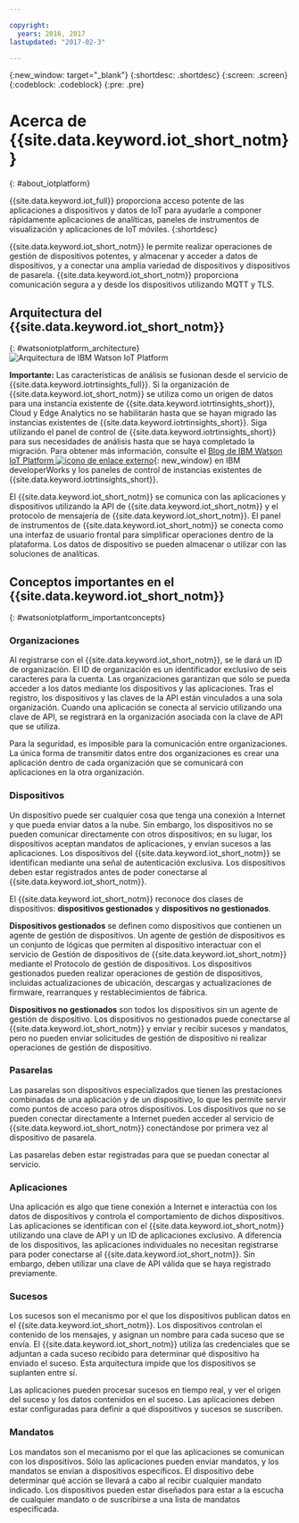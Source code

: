 ```yaml
---

copyright:
  years: 2016, 2017
lastupdated: "2017-02-3"

---
```


{:new_window: target="\_blank"}
{:shortdesc: .shortdesc}
{:screen: .screen}
{:codeblock: .codeblock}
{:pre: .pre}

# Acerca de {{site.data.keyword.iot_short_notm}}
{: #about_iotplatform}

{{site.data.keyword.iot_full}} proporciona acceso potente de las aplicaciones a dispositivos y datos de IoT para ayudarle a componer rápidamente aplicaciones de analíticas, paneles de instrumentos de visualización y aplicaciones de IoT móviles.
{:shortdesc}

{{site.data.keyword.iot_short_notm}} le permite realizar operaciones de gestión de dispositivos potentes, y almacenar y acceder a datos de dispositivos, y a conectar una amplia variedad de dispositivos y dispositivos de pasarela. {{site.data.keyword.iot_short_notm}} proporciona comunicación segura a y desde los dispositivos utilizando MQTT y TLS.

## Arquitectura del {{site.data.keyword.iot_short_notm}}
{: #watsoniotplatform_architecture}
![Arquitectura de IBM Watson IoT Platform](images/architecture_platform.svg "Arquitectura de IBM Watson IoT Platform")

**Importante:** Las características de análisis se fusionan desde el servicio de {{site.data.keyword.iotrtinsights_full}}. Si la organización de {{site.data.keyword.iot_short_notm}} se utiliza como un origen de datos para una instancia existente de {{site.data.keyword.iotrtinsights_short}}, Cloud y Edge Analytics no se habilitarán hasta que se hayan migrado las instancias existentes de {{site.data.keyword.iotrtinsights_short}}. Siga utilizando el panel de control de {{site.data.keyword.iotrtinsights_short}} para sus necesidades de análisis hasta que se haya completado la migración. Para obtener más información, consulte el [Blog de IBM Watson IoT Platform ![icono de enlace externo](../../icons/launch-glyph.svg)](https://developer.ibm.com/iotplatform/2016/04/28/iot-real-time-insights-and-watson-iot-platform-a-match-made-in-heaven/){: new_window} en IBM developerWorks y los paneles de control de instancias existentes de {{site.data.keyword.iotrtinsights_short}}.  

El {{site.data.keyword.iot_short_notm}} se comunica con las aplicaciones y dispositivos utilizando la API de {{site.data.keyword.iot_short_notm}} y el protocolo de mensajería de {{site.data.keyword.iot_short_notm}}. El panel de instrumentos de {{site.data.keyword.iot_short_notm}} se conecta como una interfaz de usuario frontal para simplificar operaciones dentro de la plataforma. Los datos de dispositivo se pueden almacenar o utilizar con las soluciones de analíticas.

## Conceptos importantes en el {{site.data.keyword.iot_short_notm}}
{: #watsoniotplatform_importantconcepts}

### Organizaciones

Al registrarse con el {{site.data.keyword.iot_short_notm}}, se le dará un ID de organización. El ID de organización es un identificador exclusivo de seis caracteres para la cuenta. Las organizaciones garantizan que sólo se pueda acceder a los datos mediante los dispositivos y las aplicaciones. Tras el registro, los dispositivos y las claves de la API están vinculados a una sola organización. Cuando una aplicación se conecta al servicio utilizando una clave de API, se registrará en la organización asociada con la clave de API que se utiliza.

Para la seguridad, es imposible para la comunicación entre organizaciones. La única forma de transmitir datos entre dos organizaciones es crear una aplicación dentro de cada organización que se comunicará con aplicaciones en la otra organización.

### Dispositivos

Un dispositivo puede ser cualquier cosa que tenga una conexión a Internet y que pueda enviar datos a la nube. Sin embargo, los dispositivos no se pueden comunicar directamente con otros dispositivos; en su lugar, los dispositivos aceptan mandatos de aplicaciones, y envían sucesos a las aplicaciones. Los dispositivos del {{site.data.keyword.iot_short_notm}} se identifican mediante una señal de autenticación exclusiva. Los dispositivos deben estar registrados antes de poder conectarse al {{site.data.keyword.iot_short_notm}}.

El {{site.data.keyword.iot_short_notm}} reconoce dos clases de dispositivos: **dispositivos gestionados** y **dispositivos no gestionados**.

**Dispositivos gestionados** se definen como dispositivos que contienen un agente de gestión de dispositivos. Un agente de gestión de dispositivos es un conjunto de lógicas que permiten al dispositivo interactuar con el servicio de Gestión de dispositivos de {{site.data.keyword.iot_short_notm}} mediante el Protocolo de gestión de dispositivos. Los dispositivos gestionados pueden realizar operaciones de gestión de dispositivos, incluidas actualizaciones de ubicación, descargas y actualizaciones de firmware, rearranques y restablecimientos de fábrica.

**Dispositivos no gestionados** son todos los dispositivos sin un agente de gestión de dispositivo. Los dispositivos no gestionados puede conectarse al {{site.data.keyword.iot_short_notm}} y enviar y recibir sucesos y mandatos, pero no pueden enviar solicitudes de gestión de dispositivo ni realizar operaciones de gestión de dispositivo.

### Pasarelas

Las pasarelas son dispositivos especializados que tienen las prestaciones combinadas de una aplicación y de un dispositivo, lo que les permite servir como puntos de acceso para otros dispositivos. Los dispositivos que no se pueden conectar directamente a Internet pueden acceder al servicio de {{site.data.keyword.iot_short_notm}} conectándose por primera vez al dispositivo de pasarela.

Las pasarelas deben estar registradas para que se puedan conectar al servicio.

### Aplicaciones

Una aplicación es algo que tiene conexión a Internet e interactúa con los datos de dispositivos y controla el comportamiento de dichos dispositivos. Las aplicaciones se identifican con el {{site.data.keyword.iot_short_notm}} utilizando una clave de API y un ID de aplicaciones exclusivo. A diferencia de los dispositivos, las aplicaciones individuales no necesitan registrarse para poder conectarse al {{site.data.keyword.iot_short_notm}}. Sin embargo, deben utilizar una clave de API válida que se haya registrado previamente.

### Sucesos

Los sucesos son el mecanismo por el que los dispositivos publican datos en el {{site.data.keyword.iot_short_notm}}. Los dispositivos controlan el contenido de los mensajes, y asignan un nombre para cada suceso que se envía. El {{site.data.keyword.iot_short_notm}} utiliza las credenciales que se adjuntan a cada suceso recibido para determinar qué dispositivo ha enviado el suceso. Esta arquitectura impide que los dispositivos se suplanten entre sí.

Las aplicaciones pueden procesar sucesos en tiempo real, y ver el origen del suceso y los datos contenidos en el suceso. Las aplicaciones deben estar configuradas para definir a qué dispositivos y sucesos se suscriben.

### Mandatos

Los mandatos son el mecanismo por el que las aplicaciones se comunican con los dispositivos. Sólo las aplicaciones pueden enviar mandatos, y los mandatos se envían a dispositivos específicos. El dispositivo debe determinar qué acción se llevará a cabo al recibir cualquier mandato indicado. Los dispositivos pueden estar diseñados para estar a la escucha de cualquier mandato o de suscribirse a una lista de mandatos especificada.
